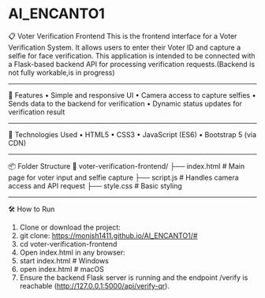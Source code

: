 # AI_ENCANTO1

📋 Voter Verification Frontend
This is the frontend interface for a Voter Verification System. It allows users to enter their Voter ID and capture a selfie for face verification. This application is intended to be connected with a Flask-based backend API for processing verification requests.(Backend is not fully workable,is in progress)
________________________________________
🚀 Features
•	Simple and responsive UI
•	Camera access to capture selfies
•	Sends data to the backend for verification
•	Dynamic status updates for verification result
________________________________________
🧰 Technologies Used
•	HTML5
•	CSS3
•	JavaScript (ES6)
•	Bootstrap 5 (via CDN)
________________________________________
📦 Folder Structure
📁 voter-verification-frontend/
├── index.html        # Main page for voter input and selfie capture
├── script.js         # Handles camera access and API request
├── style.css         # Basic styling
________________________________________
🛠️ How to Run
1.	Clone or download the project:
2.	git clone: https://monish1411.github.io/AI_ENCANTO1/#
3.	cd voter-verification-frontend
4.	Open index.html in any browser:
5.	start index.html  # Windows
6.	open index.html   # macOS
7.	Ensure the backend Flask server is running and the endpoint /verify is reachable (http://127.0.0.1:5000/api/verify-qr).

